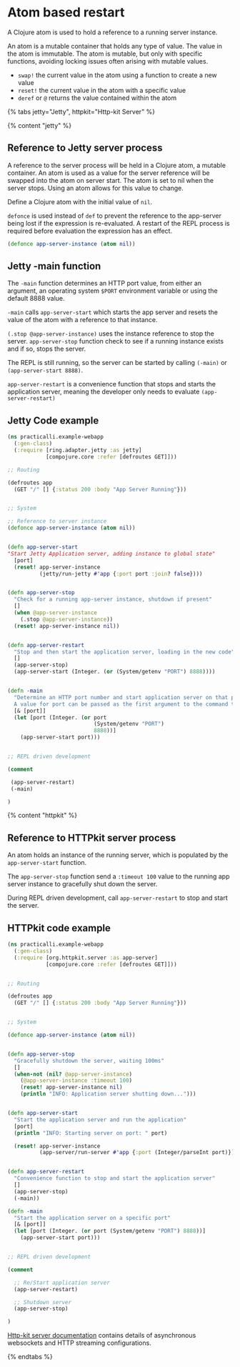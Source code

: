 # Atom based restart

A Clojure atom is used to hold a reference to a running server instance.

An atom is a mutable container that holds any type of value.  The value in the atom is immutable.  The atom is mutable, but only with specific functions, avoiding locking issues often arising with mutable values.

* `swap!` the current value in the atom using a function to create a new value
* `reset!` the current value in the atom with a specific value
* `deref` or `@` returns the value contained within the atom


{% tabs jetty="Jetty", httpkit="Http-kit Server" %}

{% content "jetty" %}

## Reference to Jetty server process

A reference to the server process will be held in a Clojure atom, a mutable container.  An atom is used as a value for the server reference will be swapped into the atom on server start.  The atom is set to nil when the server stops.  Using an atom allows for this value to change.

Define a Clojure atom with the initial value of `nil`.

`defonce` is used instead of `def` to prevent the reference to the app-server being lost if the expression is re-evaluated.  A restart of the REPL process is required before evaluation the expression has an effect.

```clojure
(defonce app-server-instance (atom nil))
```

## Jetty -main function

The `-main` function determines an HTTP port value, from either an argument, an operating system `$PORT` environment variable or using the default 8888 value.

`-main` calls  `app-server-start` which starts the app server and resets the value of the atom with a reference to that instance.

`(.stop @app-server-instance)` uses the instance reference to stop the server.  `app-server-stop` function check to see if a running instance exists and if so, stops the server.

The REPL is still running, so the server can be started by calling `(-main)` or `(app-server-start 8888)`.

`app-server-restart` is a convenience function that stops and starts the application server, meaning the developer only needs to evaluate `(app-server-restart)`


## Jetty Code example

```clojure
(ns practicalli.example-webapp
  (:gen-class)
  (:require [ring.adapter.jetty :as jetty]
            [compojure.core :refer [defroutes GET]]))

;; Routing

(defroutes app
  (GET "/" [] {:status 200 :body "App Server Running"}))


;; System

;; Reference to server instance
(defonce app-server-instance (atom nil))


(defn app-server-start
"Start Jetty Application server, adding instance to global state"
  [port]
  (reset! app-server-instance
          (jetty/run-jetty #'app {:port port :join? false})))


(defn app-server-stop
  "Check for a running app-server instance, shutdown if present"
  []
  (when @app-server-instance
    (.stop @app-server-instance))
  (reset! app-server-instance nil))


(defn app-server-restart
  "Stop and then start the application server, loading in the new code"
  []
  (app-server-stop)
  (app-server-start (Integer. (or (System/getenv "PORT") 8888))))


(defn -main
  "Determine an HTTP port number and start application server on that port.
  A value for port can be passed as the first argument to the command to start the application via the CLI"
  [& [port]]
  (let [port (Integer. (or port
                           (System/getenv "PORT")
                           8888))]
    (app-server-start port)))


;; REPL driven development

(comment

 (app-server-restart)
 (-main)

)
```


{% content "httpkit" %}

## Reference to HTTPkit server process

An atom holds an instance of the running server, which is populated by the `app-server-start` function.

The `app-server-stop` function send a `:timeout 100` value to the running app server instance to gracefully shut down the server.

During REPL driven development, call `app-server-restart` to stop and start the server.

## HTTPkit code example

```clojure
(ns practicalli.example-webapp
  (:gen-class)
  (:require [org.httpkit.server :as app-server]
            [compojure.core :refer [defroutes GET]]))


;; Routing

(defroutes app
  (GET "/" [] {:status 200 :body "App Server Running"}))


;; System

(defonce app-server-instance (atom nil))


(defn app-server-stop
  "Gracefully shutdown the server, waiting 100ms"
  []
  (when-not (nil? @app-server-instance)
    (@app-server-instance :timeout 100)
    (reset! app-server-instance nil)
    (println "INFO: Application server shutting down...")))


(defn app-server-start
  "Start the application server and run the application"
  [port]
  (println "INFO: Starting server on port: " port)

  (reset! app-server-instance
          (app-server/run-server #'app {:port (Integer/parseInt port)})))


(defn app-server-restart
  "Convenience function to stop and start the application server"
  []
  (app-server-stop)
  (-main))

(defn -main
  "Start the application server on a specific port"
  [& [port]]
  (let [port (Integer. (or port (System/getenv "PORT") 8888))]
    (app-server-start port)))


;; REPL driven development

(comment

  ;; Re/Start application server
  (app-server-restart)

  ;; Shutdown server
  (app-server-stop)

)
```

[Http-kit server documentation](http://http-kit.github.io/server.html) contains details of asynchronous websockets and HTTP streaming configurations.

{% endtabs %}
